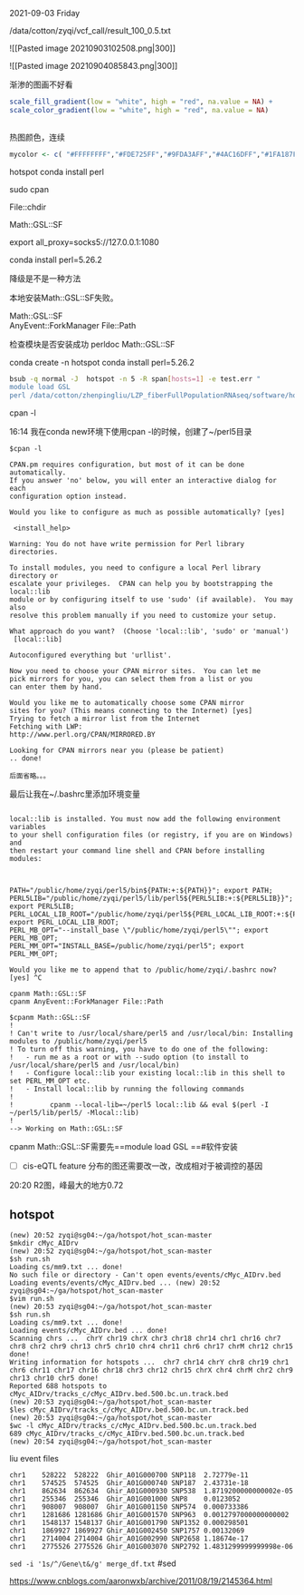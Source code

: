 2021-09-03 Friday



/data/cotton/zyqi/vcf_call/result_100_0.5.txt



![[Pasted image 20210903102508.png|300]]

![[Pasted image 20210904085843.png|300]]

渐渗的图画不好看

```R
scale_fill_gradient(low = "white", high = "red", na.value = NA) +
scale_color_gradient(low = "white", high = "red", na.value = NA)
    
``` 




热图颜色，连续

```R
mycolor <- c( "#FFFFFFFF","#FDE725FF","#9FDA3AFF","#4AC16DFF","#1FA187FF","#277F8EFF","#365C8DFF","#46337EFF","#440154FF")
```


hotspot
conda install perl

sudo cpan


File::chdir
 

Math::GSL::SF


export all_proxy=socks5://127.0.0.1:1080


conda install perl=5.26.2

降级是不是一种方法


本地安装Math::GSL::SF失败。

 

Math::GSL::SF  
AnyEvent::ForkManager
File::Path

检查模块是否安装成功
perldoc Math::GSL::SF

conda create -n hotspot
conda install perl=5.26.2


```bash
bsub -q normal -J  hotspot -n 5 -R span[hosts=1] -e test.err "
module load GSL
perl /data/cotton/zhenpingliu/LZP_fiberFullPopulationRNAseq/software/hot_scan-master/hot_scan.pl  -m 500 -c ../chromsome_len_human.txt  -e All_eVarianvce_event.txt -p 5 -s 0.05 -o hotspot_out"
```

cpan -l

16:14
我在conda new环境下使用cpan -l的时候，创建了~/perl5目录

```
$cpan -l

CPAN.pm requires configuration, but most of it can be done automatically.
If you answer 'no' below, you will enter an interactive dialog for each
configuration option instead.

Would you like to configure as much as possible automatically? [yes]

 <install_help>

Warning: You do not have write permission for Perl library directories.

To install modules, you need to configure a local Perl library directory or
escalate your privileges.  CPAN can help you by bootstrapping the local::lib
module or by configuring itself to use 'sudo' (if available).  You may also
resolve this problem manually if you need to customize your setup.

What approach do you want?  (Choose 'local::lib', 'sudo' or 'manual')
 [local::lib]

Autoconfigured everything but 'urllist'.

Now you need to choose your CPAN mirror sites.  You can let me
pick mirrors for you, you can select them from a list or you
can enter them by hand.

Would you like me to automatically choose some CPAN mirror
sites for you? (This means connecting to the Internet) [yes]
Trying to fetch a mirror list from the Internet
Fetching with LWP:
http://www.perl.org/CPAN/MIRRORED.BY

Looking for CPAN mirrors near you (please be patient)
.. done!

后面省略。。。
```

最后让我在~/.bashrc里添加环境变量
```

local::lib is installed. You must now add the following environment variables
to your shell configuration files (or registry, if you are on Windows) and
then restart your command line shell and CPAN before installing modules:



PATH="/public/home/zyqi/perl5/bin${PATH:+:${PATH}}"; export PATH;
PERL5LIB="/public/home/zyqi/perl5/lib/perl5${PERL5LIB:+:${PERL5LIB}}"; export PERL5LIB;
PERL_LOCAL_LIB_ROOT="/public/home/zyqi/perl5${PERL_LOCAL_LIB_ROOT:+:${PERL_LOCAL_LIB_ROOT}}"; export PERL_LOCAL_LIB_ROOT;
PERL_MB_OPT="--install_base \"/public/home/zyqi/perl5\""; export PERL_MB_OPT;
PERL_MM_OPT="INSTALL_BASE=/public/home/zyqi/perl5"; export PERL_MM_OPT;

Would you like me to append that to /public/home/zyqi/.bashrc now? [yes] ^C
```






```
cpanm Math::GSL::SF
cpanm AnyEvent::ForkManager File::Path
```


```
$cpanm Math::GSL::SF
!
! Can't write to /usr/local/share/perl5 and /usr/local/bin: Installing modules to /public/home/zyqi/perl5
! To turn off this warning, you have to do one of the following:
!   - run me as a root or with --sudo option (to install to /usr/local/share/perl5 and /usr/local/bin)
!   - Configure local::lib your existing local::lib in this shell to set PERL_MM_OPT etc.
!   - Install local::lib by running the following commands
!
!         cpanm --local-lib=~/perl5 local::lib && eval $(perl -I ~/perl5/lib/perl5/ -Mlocal::lib)
!
--> Working on Math::GSL::SF
```

cpanm Math::GSL::SF需要先==module load GSL ==#软件安装


- [ ] cis-eQTL feature 分布的图还需要改一改，改成相对于被调控的基因

20:20 R2图，峰最大的地方0.72


## hotspot

```
(new) 20:52 zyqi@sg04:~/ga/hotspot/hot_scan-master
$mkdir cMyc_AIDrv
(new) 20:52 zyqi@sg04:~/ga/hotspot/hot_scan-master
$sh run.sh
Loading cs/mm9.txt ... done!
No such file or directory - Can't open events/events/cMyc_AIDrv.bed
Loading events/events/cMyc_AIDrv.bed ... (new) 20:52 zyqi@sg04:~/ga/hotspot/hot_scan-master
$vim run.sh
(new) 20:53 zyqi@sg04:~/ga/hotspot/hot_scan-master
$sh run.sh
Loading cs/mm9.txt ... done!
Loading events/cMyc_AIDrv.bed ... done!
Scanning chrs ...  chrY chr19 chrX chr3 chr18 chr14 chr1 chr16 chr7 chr8 chr2 chr9 chr13 chr5 chr10 chr4 chr11 chr6 chr17 chrM chr12 chr15 done!
Writing information for hotspots ...  chr7 chr14 chrY chr8 chr19 chr1 chr6 chr11 chr17 chr16 chr18 chr3 chr12 chr15 chrX chr4 chrM chr2 chr9 chr13 chr10 chr5 done!
Reported 688 hotspots to cMyc_AIDrv/tracks_c/cMyc_AIDrv.bed.500.bc.un.track.bed
(new) 20:53 zyqi@sg04:~/ga/hotspot/hot_scan-master
$les cMyc_AIDrv/tracks_c/cMyc_AIDrv.bed.500.bc.un.track.bed
(new) 20:53 zyqi@sg04:~/ga/hotspot/hot_scan-master
$wc -l cMyc_AIDrv/tracks_c/cMyc_AIDrv.bed.500.bc.un.track.bed
689 cMyc_AIDrv/tracks_c/cMyc_AIDrv.bed.500.bc.un.track.bed
(new) 20:54 zyqi@sg04:~/ga/hotspot/hot_scan-master
```

liu event files
```
chr1	528222	528222	Ghir_A01G000700	SNP118	2.72779e-11
chr1	574525	574525	Ghir_A01G000740	SNP187	2.43731e-18
chr1	862634	862634	Ghir_A01G000930	SNP538	1.8719200000000002e-05
chr1	255346	255346	Ghir_A01G001000	SNP8	0.0123052
chr1	908007	908007	Ghir_A01G001150	SNP574	0.000733386
chr1	1281686	1281686	Ghir_A01G001570	SNP963	0.0012797000000000002
chr1	1548137	1548137	Ghir_A01G001790	SNP1352	0.000298501
chr1	1869927	1869927	Ghir_A01G002450	SNP1757	0.00132069
chr1	2714004	2714004	Ghir_A01G002990	SNP2658	1.18674e-17
chr1	2775526	2775526	Ghir_A01G003070	SNP2792	1.4831299999999998e-06
```



`sed -i '1s/^/Gene\t&/g' merge_df.txt` #sed

https://www.cnblogs.com/aaronwxb/archive/2011/08/19/2145364.html